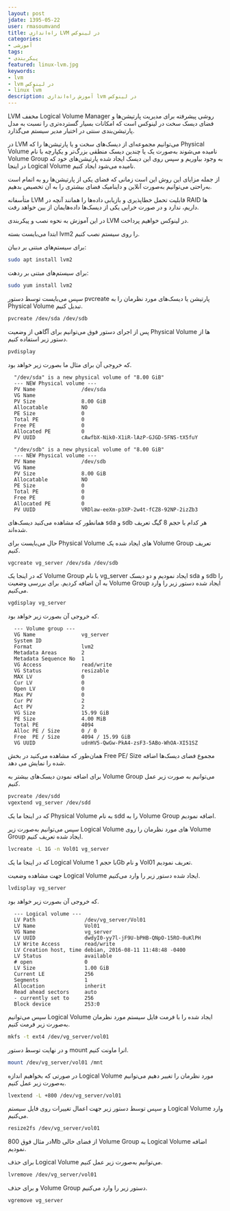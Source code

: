 ```yaml
---    
layout: post
jdate: 1395-05-22
user: rmasoumvand
title: راه‌اندازی LVM در لینوکس      
categories:
- آموزشی
tags:
- پیکربندی    
featured: linux-lvm.jpg               
keywords:    
- lvm
- lvm در لینوکس
- linux lvm
description: آموزش راه‌اندازی lvm در لینوکس    
---
```


LVM مخفف Logical Volume Manager روشی پیشرفته برای مدیریت پارتیشن‌ها و فضای دیسک سخت در لینوکس است که امکانات بسیار گسترده‌تری را نسبت به مدل پارتیشن‌بندی سنتی در اختیار مدیر سیستم می‌گذارد.

در LVM می‌توانیم مجموعه‌ای از دیسک‌های سخت و یا پارتیشن‌ها را که Physical Volume نامیده می‌شوند به‌صورت یک یا چندین دیسک منطقی بزرگ‌تر و یکپارچه با نام Volume Group به وجود بیاوریم و سپس روی این دیسک ایجاد شده پارتیشن‌های خود که در اینجا Logical Volume نامیده می‌شود ایجاد کنیم.

از جمله مزایای این روش این است زمانی که فضای یکی از پارتیشن‌ها رو به اتمام است به‌راحتی می‌توانیم به‌صورت آنلاین و داینامیک فضای بیشتری را به آن تخصیص بدهیم.

متأسفانه LVM قابلیت تحمل خطاپذیری و بازیابی داده‌ها را همانند آنچه در RAID ها داریم، ندارد و در صورت خرابی یکی از دیسک‌ها داده‌هایمان از بین خواهد رفت.

در این آموزش به نحوه نصب و پیکربندی LVM در لینوکس خواهیم پرداخت.

ابتدا می‌بایست بسته lvm2 را روی سیستم نصب کنیم.

برای سیستم‌های مبتنی بر دبیان:

```sh
sudo apt install lvm2
```

برای سیستم‌های مبتنی بر ردهت:

```sh
sudo yum install lvm2
```

سپس می‌بایست توسط دستور pvcreate پارتیشن یا دیسک‌های مورد نظرمان را به Physical Volume تبدیل کنیم.

```sh
pvcreate /dev/sda /dev/sdb
```

پس از اجرای دستور فوق می‌توانیم برای آگاهی از وضعیت Physical Volume ها از دستور زیر استفاده کنیم.

```sh
pvdisplay
```

که خروجی آن برای مثال ما بصورت زیر خواهد بود.

```
  "/dev/sda" is a new physical volume of "8.00 GiB"
  --- NEW Physical volume ---
  PV Name               /dev/sda
  VG Name               
  PV Size               8.00 GiB
  Allocatable           NO
  PE Size               0   
  Total PE              0
  Free PE               0
  Allocated PE          0
  PV UUID               cAwfbX-Nik0-X1iR-lAzP-GJGD-5FNS-tX5fuY
   
  "/dev/sdb" is a new physical volume of "8.00 GiB"
  --- NEW Physical volume ---
  PV Name               /dev/sdb
  VG Name               
  PV Size               8.00 GiB
  Allocatable           NO
  PE Size               0   
  Total PE              0
  Free PE               0
  Allocated PE          0
  PV UUID               VRDlaw-eeXm-p3XP-2w4t-fCZ8-92NP-2izZb3
```

همانطور که مشاهده می‌کنید دیسک‌های sda و sdb هر کدام با حجم 8 گیگ تعریف شده‌اند.

حال می‌بایست برای Physical Volume های ایجاد شده یک Volume Group تعریف کنیم.

```sh
vgcreate vg_server /dev/sda /dev/sdb
```

که در اینجا یک Volume Group با نام vg_server ایجاد نمودیم و دو دیسک sda و sdb را به آن اضافه کردیم. برای بررسی وضعیت Volume Group ایجاد شده دستور زیر را وارد می‌کنیم.

```sh
vgdisplay vg_server
```

که خروجی آن بصورت زیر خواهد بود.

```
  --- Volume group ---
  VG Name               vg_server
  System ID             
  Format                lvm2
  Metadata Areas        2
  Metadata Sequence No  1
  VG Access             read/write
  VG Status             resizable
  MAX LV                0
  Cur LV                0
  Open LV               0
  Max PV                0
  Cur PV                2
  Act PV                2
  VG Size               15.99 GiB
  PE Size               4.00 MiB
  Total PE              4094
  Alloc PE / Size       0 / 0   
  Free  PE / Size       4094 / 15.99 GiB
  VG UUID               udnHV5-QwGw-PkA4-zsF3-5ABo-WhOA-XI51SZ
```
همان‌طور که مشاهده می‌کنید در بخش Free PE/ Size مجموع فضای دیسک‌ها اضافه شده را نمایش می دهد.

برای اضافه نمودن دیسک‌های بیشتر به Volume Group می‌توانیم به صورت زیر عمل کنیم.

```sh
pvcreate /dev/sdd
vgextend vg_server /dev/sdd
```

که در اینجا ما یک Physical Volume به نام sdd را به Volume Group اضافه نمودیم.

سپس می‌توانیم به‌صورت زیر Logical Volume های مورد نظرمان را روی Volume Group ایجاد شده تعریف کنیم.

```sh
lvcreate -L 1G -n Vol01 vg_server
```

که در اینجا ما یک Logical Volume با حجم 1Gb  و نام Vol01 تعریف نمودیم.

جهت مشاهده وضعیت Logical Volume ایجاد شده دستور زیر را وارد می‌کنیم.

```sh
lvdisplay vg_server
```

که خروجی آن بصورت زیر خواهد بود.

```
  --- Logical volume ---
  LV Path                /dev/vg_server/Vol01
  LV Name                Vol01
  VG Name                vg_server
  LV UUID                dwdyI0-yy7l-jF9U-bPHB-QNpO-15RO-0uKlPH
  LV Write Access        read/write
  LV Creation host, time debian, 2016-08-11 11:48:48 -0400
  LV Status              available
  # open                 0
  LV Size                1.00 GiB
  Current LE             256
  Segments               1
  Allocation             inherit
  Read ahead sectors     auto
  - currently set to     256
  Block device           253:0
```

سپس می‌توانیم Logical Volume ایجاد شده را با فرمت فایل سیستم مورد نظرمان به‌صورت زیر فرمت کنیم.

```sh
mkfs -t ext4 /dev/vg_server/vol01
```

و در نهایت توسط دستور mount انرا ماونت کنیم.

```sh
mount /dev/vg_server/vol01 /mnt
```

در صورتی که بخواهیم اندازه Logical Volume مورد نظرمان را تغییر دهیم می‌توانیم به‌صورت زیر عمل کنیم.

```sh
lvextend -L +800 /dev/vg_server/vol01
```

و سپس توسط دستور زیر جهت اعمال تغییرات روی فایل سیستم Logical Volume وارد می‌کنیم.

```sh
resize2fs /dev/vg_server/vol01
```

در مثال فوق 800Mb از فضای خالی Volume Group به Logical Volume اضافه نمودیم.

برای حذف Logical Volume می‌توانیم به‌صورت زیر عمل کنیم.

```sh
lvremove /dev/vg_server/vol01
```

و برای حذف Volume Group دستور زیر را وارد می‌کنیم.

```sh
vgremove vg_server
```
